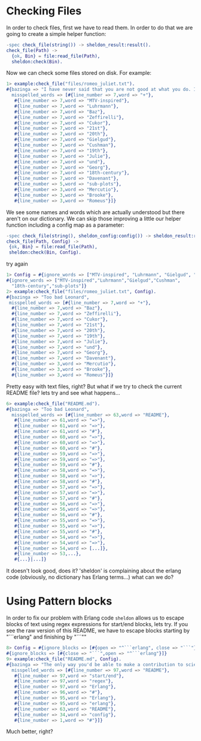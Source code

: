 # Checking Files
In order to check files, first we have to read them. In order to do that we are going to create a simple helper function:
```erlang
-spec check_file(string()) -> sheldon_result:result().
check_file(Path) ->
  {ok, Bin} = file:read_file(Path),
  sheldon:check(Bin).
```
Now we can check some files stored on disk. For example:
```erlang
1> example:check_file("files/romeo_juliet.txt").
#{bazinga => "I have never said that you are not good at what you do. It's just that what you do is not worth doing.",
  misspelled_words => [#{line_number => 7,word => "+"},
   #{line_number => 7,word => "MTV-inspired"},
   #{line_number => 7,word => "Luhrmann"},
   #{line_number => 7,word => "Baz"},
   #{line_number => 7,word => "Zeffirelli"},
   #{line_number => 7,word => "Cukor"},
   #{line_number => 7,word => "21st"},
   #{line_number => 7,word => "20th"},
   #{line_number => 7,word => "Gielgud"},
   #{line_number => 7,word => "Cushman"},
   #{line_number => 7,word => "19th"},
   #{line_number => 7,word => "Julie"},
   #{line_number => 7,word => "und"},
   #{line_number => 7,word => "Georg"},
   #{line_number => 7,word => "18th-century"},
   #{line_number => 7,word => "Davenant"},
   #{line_number => 5,word => "sub-plots"},
   #{line_number => 3,word => "Mercutio"},
   #{line_number => 3,word => "Brooke"},
   #{line_number => 3,word => "Romeus"}]}
 ```
 We see some names and words which are actually understood but there aren't on our dictionary. We can skip those improving a little our helper function including a config map as a parameter:
 ```erlang
 -spec check_file(string(), sheldon_config:config()) -> sheldon_result:result().
 check_file(Path, Config) ->
  {ok, Bin} = file:read_file(Path),
  sheldon:check(Bin, Config).
 ```
 try again
 ```erlang
1> Config = #{ignore_words => ["MTV-inspired", "Luhrmann", "Gielgud", "Cushman", "18th-century", "sub-plots"]}.
#{ignore_words => ["MTV-inspired","Luhrmann","Gielgud","Cushman",
   "18th-century","sub-plots"]}
2> example:check_file("files/romeo_juliet.txt", Config).
#{bazinga => "Too bad Leonard",
  misspelled_words => [#{line_number => 7,word => "+"},
   #{line_number => 7,word => "Baz"},
   #{line_number => 7,word => "Zeffirelli"},
   #{line_number => 7,word => "Cukor"},
   #{line_number => 7,word => "21st"},
   #{line_number => 7,word => "20th"},
   #{line_number => 7,word => "19th"},
   #{line_number => 7,word => "Julie"},
   #{line_number => 7,word => "und"},
   #{line_number => 7,word => "Georg"},
   #{line_number => 7,word => "Davenant"},
   #{line_number => 3,word => "Mercutio"},
   #{line_number => 3,word => "Brooke"},
   #{line_number => 3,word => "Romeus"}]}
 ```
Pretty easy with text files, right? But what if we try to check the current README file? lets try and see what happens...
```erlang
6> example:check_file("README.md").
#{bazinga => "Too bad Leonard",
  misspelled_words => [#{line_number => 63,word => "README"},
   #{line_number => 61,word => "=>"},
   #{line_number => 61,word => "=>"},
   #{line_number => 61,word => "#"},
   #{line_number => 60,word => "=>"},
   #{line_number => 60,word => "=>"},
   #{line_number => 60,word => "#"},
   #{line_number => 59,word => "=>"},
   #{line_number => 59,word => "=>"},
   #{line_number => 59,word => "#"},
   #{line_number => 58,word => "=>"},
   #{line_number => 58,word => "=>"},
   #{line_number => 58,word => "#"},
   #{line_number => 57,word => "=>"},
   #{line_number => 57,word => "=>"},
   #{line_number => 57,word => "#"},
   #{line_number => 56,word => "=>"},
   #{line_number => 56,word => "=>"},
   #{line_number => 56,word => "#"},
   #{line_number => 55,word => "=>"},
   #{line_number => 55,word => "=>"},
   #{line_number => 55,word => "#"},
   #{line_number => 54,word => "=>"},
   #{line_number => 54,word => "=>"},
   #{line_number => 54,word => [...]},
   #{line_number => 53,...},
   #{...}|...]}
 ```
 It doesn't look good, does it? 'sheldon' is complaining about the erlang code (obviously, no dictionary has Erlang terms...) what can we do?
 # Using Pattern blocks
 In order to fix our problem with Erlang code `sheldon` allows us to escape blocks of text using regex expressions for start/end blocks, lets try. If you see the raw version of this README, we have to escape blocks starting by "\`\`\`erlang" and finishing by "\`\`\`""
```erlang
8> Config = #{ignore_blocks => [#{open => "^```erlang", close => "```"}]}.
#{ignore_blocks => [#{close => "```",open => "^```erlang"}]}
9> example:check_file("README.md", Config).
#{bazinga => "The only way you'd be able to make a contribution to science is if they resume sending chimps into space.",
  misspelled_words => [#{line_number => 97,word => "README"},
   #{line_number => 97,word => "start/end"},
   #{line_number => 97,word => "regex"},
   #{line_number => 97,word => "Erlang"},
   #{line_number => 96,word => "#"},
   #{line_number => 95,word => "Erlang"},
   #{line_number => 95,word => "erlang"},
   #{line_number => 63,word => "README"},
   #{line_number => 34,word => "config"},
   #{line_number => 1,word => "#"}]}
```
Much better, right?
